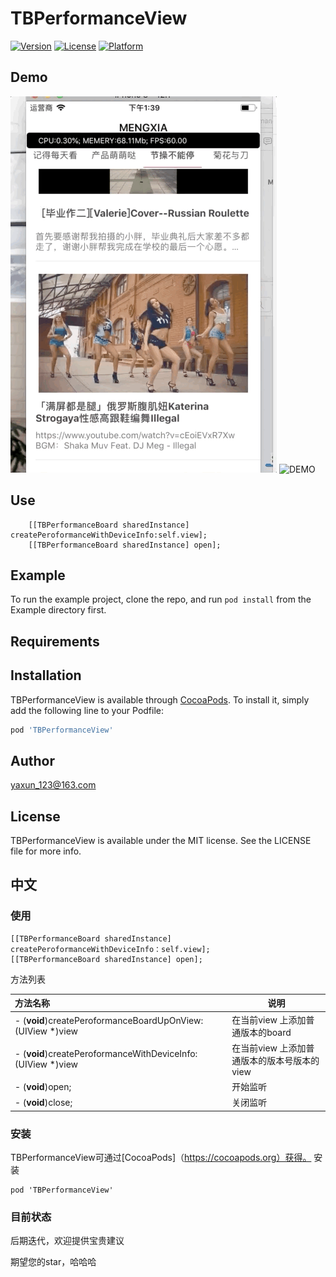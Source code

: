 # TBPerformanceView

[![Version](https://img.shields.io/cocoapods/v/TBPerformanceView.svg?style=flat)](https://cocoapods.org/pods/TBPerformanceView)
[![License](https://img.shields.io/cocoapods/l/TBPerformanceView.svg?style=flat)](https://cocoapods.org/pods/TBPerformanceView)
[![Platform](https://img.shields.io/cocoapods/p/TBPerformanceView.svg?style=flat)](https://cocoapods.org/pods/TBPerformanceView)

## Demo

![DEMO](https://github.com/Bintong/TBPerformanceView/blob/master/Mar-21-2019%2013-40-57.gif)
![DEMO](https://github.com/Bintong/TBPerformanceView/blob/dev/Apr-02-2019%2014-16-56.gif)

## Use

```
    [[TBPerformanceBoard sharedInstance] createPeroformanceWithDeviceInfo:self.view];
    [[TBPerformanceBoard sharedInstance] open];
```

## Example

To run the example project, clone the repo, and run `pod install` from the Example directory first.

## Requirements

## Installation

TBPerformanceView is available through [CocoaPods](https://cocoapods.org). To install
it, simply add the following line to your Podfile:

```ruby
pod 'TBPerformanceView'
```

## Author

yaxun_123@163.com

## License

TBPerformanceView is available under the MIT license. See the LICENSE file for more info.



## 中文

### 使用

```
[[TBPerformanceBoard sharedInstance] createPeroformanceWithDeviceInfo：self.view];
[[TBPerformanceBoard sharedInstance] open];
```



方法列表

| 方法名称                                                    | 说明                                        |
| :---------------------------------------------------------- | ------------------------------------------- |
| - (**void**)createPeroformanceBoardUpOnView:(UIView *)view  | 在当前view 上添加普通版本的board            |
| - (**void**)createPeroformanceWithDeviceInfo:(UIView *)view | 在当前view 上添加普通版本的版本号版本的view |
| - (**void**)open;                                           | 开始监听                                    |
| - (**void**)close;                                          | 关闭监听                                    |



### 安装

TBPerformanceView可通过[CocoaPods]（https://cocoapods.org）获得。 安装

```
pod 'TBPerformanceView'
```

### 目前状态

后期迭代，欢迎提供宝贵建议

期望您的star，哈哈哈
